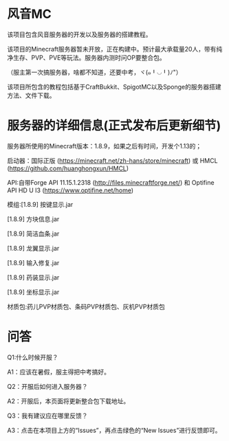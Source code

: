 # 风音MC

该项目包含风音服务器的开发以及服务器的搭建教程。

该项目的Minecraft服务器暂未开放，正在构建中。预计最大承载量20人，带有纯净生存、PVP、PVE等玩法。服务器内测时问OP要整合包。

（服主第一次搞服务器，啥都不知道，还要中考，ヾ(๑╹◡╹)ﾉ"）

该项目所包含的教程包括基于CraftBukkit、SpigotMC以及Sponge的服务器搭建方法、文件下载。

# 服务器的详细信息(正式发布后更新细节)
服务器所使用的Minecraft版本：1.8.9，如果之后有时间，开发个1.13的；

启动器：国际正版 (https://minecraft.net/zh-hans/store/minecraft)
或 HMCL (https://github.com/huanghongxun/HMCL)

API:自带Forge API 11.15.1.2318 (http://files.minecraftforge.net/)
和 Optifine API HD U I3 (https://www.optifine.net/home)

模组:[1.8.9] 按键显示.jar

[1.8.9] 方块信息.jar

[1.8.9] 简洁血条.jar

[1.8.9] 龙翼显示.jar

[1.8.9] 输入修复.jar

[1.8.9] 药装显示.jar

[1.8.9] 坐标显示.jar

材质包:药儿PVP材质包、条码PVP材质包、灰机PVP材质包

# 问答
Q1:什么时候开服？

A1：应该在暑假，服主得把中考搞好。

Q2：开服后如何进入服务器？

A2：开服后，本页面将更新整合包下载地址。

Q3：我有建议应在哪里反馈？

A3：点击在本项目上方的“Issues”，再点击绿色的“New Issues”进行反馈即可。
